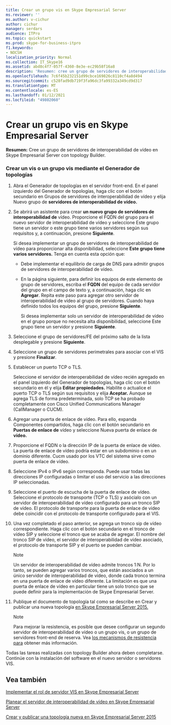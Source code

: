 ```yaml
---
title: Crear un grupo vis en Skype Empresarial Server
ms.reviewer: ''
ms.author: v-cichur
author: cichur
manager: serdars
audience: ITPro
ms.topic: quickstart
ms.prod: skype-for-business-itpro
f1.keywords:
- NOCSH
localization_priority: Normal
ms.collection: IT_Skype16
ms.assetid: abd8c4f7-057f-4360-8e3e-ec29b58f16a8
description: 'Resumen: cree un grupo de servidores de interoperabilidad de vídeo en Skype Empresarial Server con topology Builder.'
ms.openlocfilehash: 7c6f45b232151d99cbce169826c8110cf4a8d494
ms.sourcegitcommit: c528fad9db719f3fa96dc3fa99332a349cd9d317
ms.translationtype: MT
ms.contentlocale: es-ES
ms.lasthandoff: 01/12/2021
ms.locfileid: "49802060"
---
```

# <a name="create-a-vis-pool-in-skype-for-business-server"></a>Crear un grupo vis en Skype Empresarial Server
 
**Resumen:** Cree un grupo de servidores de interoperabilidad de vídeo en Skype Empresarial Server con topology Builder.
  
### <a name="create-a-vis-or-vis-pool-using-topology-builder"></a>Crear un vis o un grupo vis mediante el Generador de topologías

1. Abra el Generador de topologías en el servidor front-end. En el panel izquierdo del Generador  de topologías, haga clic con el botón secundario en Grupos de servidores de interoperabilidad de vídeo y elija Nuevo grupo de **servidores de interoperabilidad de vídeo.** 
    
2. Se abrirá un asistente para crear **un nuevo grupo de servidores de interoperabilidad de** vídeo. Proporcione el FQDN del grupo para el  nuevo servidor de  interoperabilidad de vídeo y seleccione Este grupo tiene un servidor o este grupo tiene varios servidores según sus requisitos y, a continuación, presione **Siguiente**.
    
    Si desea implementar un grupo de servidores de interoperabilidad de vídeo para proporcionar alta disponibilidad, seleccione **Este grupo tiene varios servidores.** Tenga en cuenta esta opción que: 
    
    - Debe implementar el equilibrio de carga de DNS para admitir grupos de servidores de interoperabilidad de vídeo. 
    
   - En la página siguiente, para definir los equipos de este elemento de grupo de servidores, escriba el **FQDN** del equipo de cada servidor del grupo en el campo de texto y, a continuación, haga clic en **Agregar**.  Repita este paso para agregar otro servidor de interoperabilidad de vídeo al grupo de servidores. Cuando haya definido todos los equipos del grupo, presione **Siguiente**.
    
     Si desea implementar solo un servidor de interoperabilidad de vídeo en  el grupo porque no necesita alta disponibilidad, seleccione Este grupo tiene un servidor y presione **Siguiente**.
    
3. Seleccione el grupo de servidores/FE del próximo salto de la lista desplegable y presione **Siguiente**.
    
4. Seleccione un grupo de servidores perimetrales para asociar con el VIS y presione **Finalizar**.
    
5. Establecer un puerto TCP o TLS.
    
    Seleccione el servidor de interoperabilidad de vídeo recién agregado en el panel izquierdo del Generador de topologías, haga clic con el botón secundario en él y elija **Editar propiedades.** Habilite o actualice el puerto TCP o TLS según sus requisitos y elija **Aceptar.** Aunque se agrega TLS de forma predeterminada, solo TCP se ha probado completamente con Cisco Unified Communications Manager (CallManager o CUCM).
    
6. Agregar una puerta de enlace de vídeo. Para ello, expanda Componentes compartidos, haga clic con el botón secundario en **Puertas de enlace de** vídeo y seleccione Nueva puerta de enlace de **vídeo.**
    
7. Proporcione el FQDN o la dirección IP de la puerta de enlace de vídeo. La puerta de enlace de vídeo podría estar en un subdominio o en un dominio diferente. Cucm usado por los VTC del sistema sirve como puerta de enlace de vídeo.
    
8. Seleccione IPv4 o IPv6 según corresponda. Puede usar todas las direcciones IP configuradas o limitar el uso del servicio a las direcciones IP seleccionadas.
    
9. Seleccione el puerto de escucha de la puerta de enlace de vídeo. Seleccione el protocolo de transporte (TCP o TLS) y asócialo con un servidor de interoperabilidad de vídeo configurado para un tronco SIP de vídeo. El protocolo de transporte para la puerta de enlace de vídeo debe coincidir con el protocolo de transporte configurado para el VIS.
    
10. Una vez completado el paso anterior, se agrega un tronco sip de vídeo correspondiente. Haga clic con el botón secundario en el tronco de vídeo SIP y seleccione el tronco que se acaba de agregar. El nombre del tronco SIP de vídeo, el servidor de interoperabilidad de vídeo asociado, el protocolo de transporte SIP y el puerto se pueden cambiar. 
    
    > [!NOTE]
    >  Un servidor de interoperabilidad de vídeo admite troncos 1:N. Por lo tanto, se pueden agregar varios troncos, que están asociados a un único servidor de interoperabilidad de vídeo, donde cada tronco termina en una puerta de enlace de vídeo diferente. La limitación es que una puerta de enlace de vídeo en particular tiene un solo tronco que se puede definir para la implementación de Skype Empresarial Server.
  
11. Publique el documento de topología tal como se describe en Crear y publicar una nueva topología [en Skype Empresarial Server 2015.](../../deploy/install/create-and-publish-new-topology.md)
    
    > [!NOTE]
    > Para mejorar la resistencia, es posible que desee configurar un segundo servidor de interoperabilidad de vídeo o un grupo vis, o un grupo de servidores front-end de reserva. Vea [los mecanismos de resistencia para](../../plan-your-deployment/video-interop-server.md#resiliency) obtener más información.
  
Todas las tareas realizadas con topology Builder ahora deben completarse. Continúe con la instalación del software en el nuevo servidor o servidores VIS.
## <a name="see-also"></a>Vea también

[Implementar el rol de servidor VIS en Skype Empresarial Server](deploy-the-vis-server-role.md)

[Planear el servidor de interoperabilidad de vídeo en Skype Empresarial Server](../../plan-your-deployment/video-interop-server.md)
  
[Crear y publicar una topología nueva en Skype Empresarial Server 2015](../../deploy/install/create-and-publish-new-topology.md)
